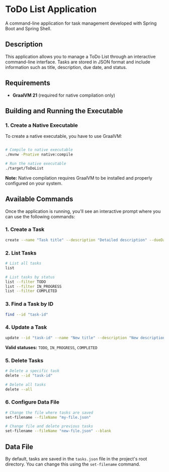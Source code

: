 # ToDo List Application

A command-line application for task management developed with Spring Boot and Spring Shell.

## Description

This application allows you to manage a ToDo List through an interactive command-line interface. Tasks are stored in
JSON format and include information such as title, description, due date, and status.

## Requirements

- **GraalVM 21** (required for native compilation only)

## Building and Running the Executable

### 1. Create a Native Executable

To create a native executable, you have to use GraalVM:

```bash

# Compile to native executable
./mvnw -Pnative native:compile

# Run the native executable
./target/ToDoList
```

**Note:** Native compilation requires GraalVM to be installed and properly configured on your system.

## Available Commands

Once the application is running, you'll see an interactive prompt where you can use the following commands:

### 1. Create a Task

```bash
create --name "Task title" --description "Detailed description" --dueDate "2025-12-31"
```

### 2. List Tasks

```bash
# List all tasks
list

# List tasks by status
list --filter TODO
list --filter IN_PROGRESS
list --filter COMPLETED
```

### 3. Find a Task by ID

```bash
find --id "task-id"
```

### 4. Update a Task

```bash
update --id "task-id" --name "New title" --description "New description" --dueDate "2025-09-01" --status "IN_PROGRESS"
```

**Valid statuses:** `TODO`, `IN_PROGRESS`, `COMPLETED`

### 5. Delete Tasks

```bash
# Delete a specific task
delete --id "task-id"

# Delete all tasks
delete --all
```

### 6. Configure Data File

```bash
# Change the file where tasks are saved
set-filename --fileName "my-file.json"

# Change file and delete previous tasks
set-filename --fileName "new-file.json" --blank
```

## Data File

By default, tasks are saved in the `tasks.json` file in the project's root directory. You can change this using the
`set-filename` command.